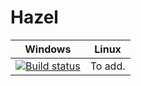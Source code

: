 # Hazel

| Windows                                                                                                                                      | Linux   |
|----------------------------------------------------------------------------------------------------------------------------------------------|---------|
| [![Build status](https://ci.appveyor.com/api/projects/status/9ialhsgsqke2a71x?svg=true)](https://ci.appveyor.com/project/Ligh7bringer/hazel) | To add. |
